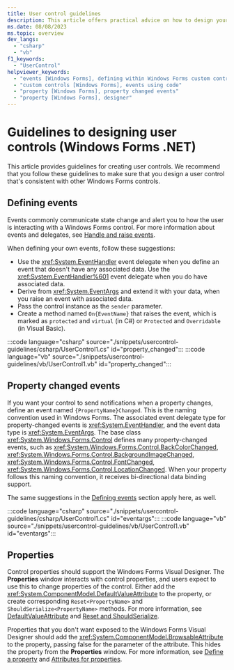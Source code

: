 ```yaml
---
title: User control guidelines
description: This article offers practical advice on how to design your user control for Windows Forms.
ms.date: 08/08/2023
ms.topic: overview
dev_langs:
  - "csharp"
  - "vb"
f1_keywords: 
  - "UserControl"
helpviewer_keywords: 
  - "events [Windows Forms], defining within Windows Forms custom controls"
  - "custom controls [Windows Forms], events using code"
  - "property [Windows Forms], property changed events"
  - "property [Windows Forms], designer"
---
```


# Guidelines to designing user controls (Windows Forms .NET)

This article provides guidelines for creating user controls. We recommend that you follow these guidelines to make sure that you design a user control that's consistent with other Windows Forms controls.

## Defining events

Events commonly communicate state change and alert you to how the user is interacting with a Windows Forms control. For more information about events and delegates, see [Handle and raise events](/dotnet/standard/events/index).

When defining your own events, follow these suggestions:

- Use the <xref:System.EventHandler> event delegate when you define an event that doesn't have any associated data. Use the <xref:System.EventHandler%601> event delegate when you do have associated data.
- Derive from <xref:System.EventArgs> and extend it with your data, when you raise an event with associated data.
- Pass the control instance as the `sender` parameter.
- Create a method named `On{EventName}` that raises the event, which is marked as `protected` and `virtual` (in C#) or `Protected` and `Overridable` (in Visual Basic).

:::code language="csharp" source="./snippets/usercontrol-guidelines/csharp/UserControl1.cs" id="property_changed":::
:::code language="vb" source="./snippets/usercontrol-guidelines/vb/UserControl1.vb" id="property_changed":::

## Property changed events

If you want your control to send notifications when a property changes, define an event named `{PropertyName}Changed`. This is the naming convention used in Windows Forms. The associated event delegate type for property-changed events is <xref:System.EventHandler>, and the event data type is <xref:System.EventArgs>. The base class <xref:System.Windows.Forms.Control> defines many property-changed events, such as <xref:System.Windows.Forms.Control.BackColorChanged>, <xref:System.Windows.Forms.Control.BackgroundImageChanged>, <xref:System.Windows.Forms.Control.FontChanged>, <xref:System.Windows.Forms.Control.LocationChanged>. When your property follows this naming convention, it receives bi-directional data binding support.

The same suggestions in the [Defining events](#defining-events) section apply here, as well.

:::code language="csharp" source="./snippets/usercontrol-guidelines/csharp/UserControl1.cs" id="eventargs":::
:::code language="vb" source="./snippets/usercontrol-guidelines/vb/UserControl1.vb" id="eventargs":::

## Properties

Control properties should support the Windows Forms Visual Designer. The **Properties** window interacts with control properties, and users expect to use this to change properties of the control. Either add the <xref:System.ComponentModel.DefaultValueAttribute> to the property, or create corresponding `Reset<PropertyName>` and `ShouldSerialize<PropertyName>` methods. For more information, see [DefaultValueAttribute](designer-properties-overview.md#defaultvalueattribute) and [Reset and ShouldSerialize](designer-properties-overview.md#reset-and-shouldserialize).

Properties that you don't want exposed to the Windows Forms Visual Designer should add the <xref:System.ComponentModel.BrowsableAttribute> to the property, passing false for the parameter of the attribute. This hides the property from the **Properties** window. For more information, see [Define a property](designer-properties-overview.md#define-a-property) and [Attributes for properties](designer-overview.md#attributes-for-properties).
